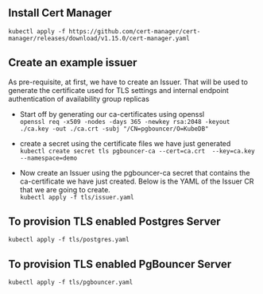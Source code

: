 ## Install Cert Manager
` kubectl apply -f https://github.com/cert-manager/cert-manager/releases/download/v1.15.0/cert-manager.yaml `

## Create an example issuer
As pre-requisite, at first, we have to create an Issuer.
That will be used to generate the certificate used for TLS settings and internal endpoint authentication of availability group replicas

- Start off by generating our ca-certificates using openssl   
  ` openssl req -x509 -nodes -days 365 -newkey rsa:2048 -keyout ./ca.key -out ./ca.crt -subj "/CN=pgbouncer/O=KubeDB" `

- create a secret using the certificate files we have just generated   
  `kubectl create secret tls pgbouncer-ca --cert=ca.crt  --key=ca.key --namespace=demo`

- Now create an Issuer using the pgbouncer-ca secret that contains the ca-certificate we have just created.
  Below is the YAML of the Issuer CR that we are going to create.   
  `kubectl apply -f tls/issuer.yaml`

## To provision TLS enabled Postgres Server
`kubectl apply -f tls/postgres.yaml`

## To provision TLS enabled PgBouncer Server
`kubectl apply -f tls/pgbouncer.yaml`